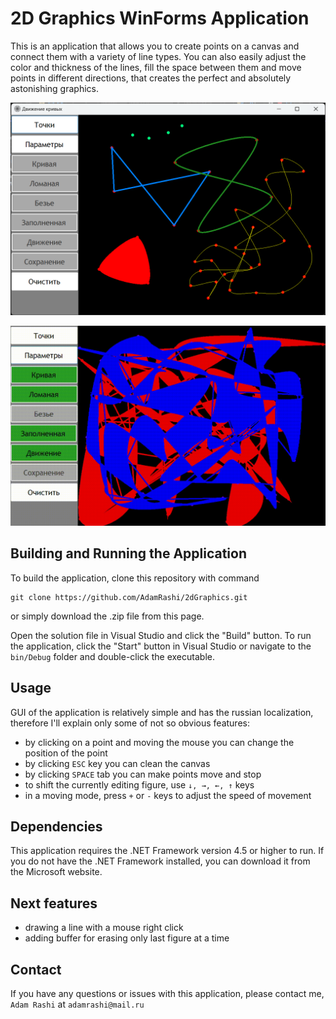 # 2D Graphics WinForms Application

This is an application that allows you to create points on a canvas and connect 
them with a variety of line types. You can also easily adjust the color and thickness
of the lines, fill the space between them and move points in different directions,
that creates the perfect and absolutely astonishing graphics.

![img_1.png](img_1.png)

![движения](Движение_кривых.gif)


## Building and Running the Application

To build the application, clone this repository with command 
```shell
git clone https://github.com/AdamRashi/2dGraphics.git
```
or simply download the .zip file from this page.

Open the solution file in Visual Studio and click the "Build" button. 
To run the application, click the "Start" button in Visual Studio or 
navigate to the `bin/Debug` folder and double-click the executable.

## Usage 

 GUI of the application is relatively simple and has the russian localization, 
 therefore I'll explain only some of not so obvious features:

- by clicking on a point and moving the mouse you can change the position of the point 
- by clicking ```ESC``` key you can clean the canvas
- by clicking ```SPACE``` tab you can make points move and stop
- to shift the currently editing figure, use ```↓, →, ←, ↑``` keys
- in a moving mode, press ```+``` or ```-``` keys to adjust the speed of movement


## Dependencies

This application requires the .NET Framework version 4.5 or higher to run. If you do not have the .NET Framework installed, you can download it from the Microsoft website.


## Next features

- drawing a line with a mouse right click
- adding buffer for erasing only last figure at a time

## Contact

If you have any questions or issues with this application, please contact me, ```Adam Rashi``` at ```adamrashi@mail.ru```
